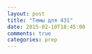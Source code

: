 ```yaml
---
layout: post
title: "Темы для 431"
date: 2015-02-10T18:45:00
comments: true
categories: prep
---
```

